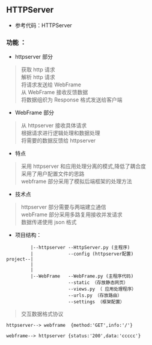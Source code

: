 ## HTTPServer

* 参考代码：HTTPServer

### 功能 ： 

* httpserver 部分
> 获取 http 请求   
> 解析 http 请求  
> 将请求发送给 WebFrame  
> 从 WebFrame 接收反馈数据  
> 将数据组织为 Response 格式发送给客户端

* WebFrame 部分
> 从 httpserver 接收具体请求  
> 根据请求进行逻辑处理和数据处理  
> 将需要的数据反馈给 httpserver  

* 特点 
> 采用 httpserver 和应用处理分离的模式,降低了耦合度  
> 采用了用户配置文件的思路  
> webframe 部分采用了模拟后端框架的处理方法  

* 技术点
> httpserver 部分需要与两端建立通信  
> webFrame 部分采用多路复用接收并发请求  
> 数据传递使用 json 格式  


* 项目结构： 
``` 
         |--httpserver --HttpServer.py (主程序)      
         |             --config (httpserver配置)   
project--|
         |
         |
         |--WebFrame   --WebFrame.py (主程序代码)
                       --static （存放静态网页）
                       --views.py （ 应用处理程序） 
                       --urls.py （存放路由）
                       --settings （框架配置）
```

>交互数据格式协议

```
httpserver--> webframe  {method:'GET',info:'/'}

webframe--> httpserver {status:'200',data:'ccccc'}
```